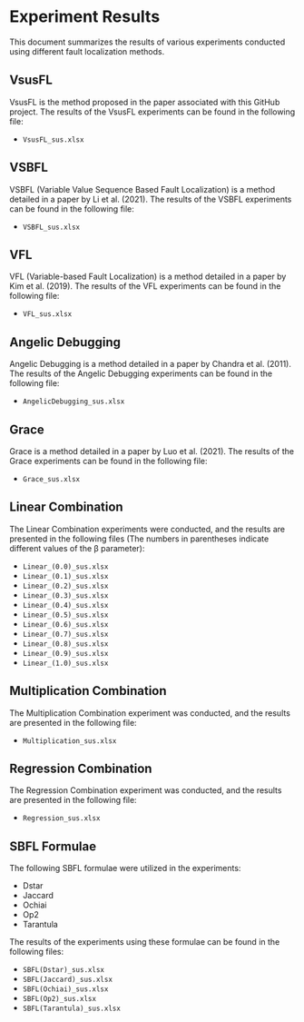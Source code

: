 # Experiment Results

This document summarizes the results of various experiments conducted using different fault localization methods.

## VsusFL

VsusFL is the method proposed in the paper associated with this GitHub project. The results of the VsusFL experiments can be found in the following file:

- `VsusFL_sus.xlsx`

## VSBFL

VSBFL (Variable Value Sequence Based Fault Localization) is a method detailed in a paper by Li et al. (2021). The results of the VSBFL experiments can be found in the following file:

- `VSBFL_sus.xlsx`

## VFL

VFL (Variable-based Fault Localization) is a method detailed in a paper by Kim et al. (2019). The results of the VFL experiments can be found in the following file:

- `VFL_sus.xlsx`

## Angelic Debugging

Angelic Debugging is a method detailed in a paper by Chandra et al. (2011). The results of the Angelic Debugging experiments can be found in the following file:

- `AngelicDebugging_sus.xlsx`

## Grace

Grace is a method detailed in a paper by Luo et al. (2021). The results of the Grace experiments can be found in the following file:

- `Grace_sus.xlsx`

## Linear Combination

The Linear Combination experiments were conducted, and the results are presented in the following files (The numbers in parentheses indicate different values of the β parameter):

- `Linear_(0.0)_sus.xlsx`
- `Linear_(0.1)_sus.xlsx`
- `Linear_(0.2)_sus.xlsx`
- `Linear_(0.3)_sus.xlsx`
- `Linear_(0.4)_sus.xlsx`
- `Linear_(0.5)_sus.xlsx`
- `Linear_(0.6)_sus.xlsx`
- `Linear_(0.7)_sus.xlsx`
- `Linear_(0.8)_sus.xlsx`
- `Linear_(0.9)_sus.xlsx`
- `Linear_(1.0)_sus.xlsx`

## Multiplication Combination

The Multiplication Combination experiment was conducted, and the results are presented in the following file:

- `Multiplication_sus.xlsx`

## Regression Combination

The Regression Combination experiment was conducted, and the results are presented in the following file:

- `Regression_sus.xlsx`

## SBFL Formulae

The following SBFL formulae were utilized in the experiments:

- Dstar
- Jaccard
- Ochiai
- Op2
- Tarantula

The results of the experiments using these formulae can be found in the following files:

- `SBFL(Dstar)_sus.xlsx`
- `SBFL(Jaccard)_sus.xlsx`
- `SBFL(Ochiai)_sus.xlsx`
- `SBFL(Op2)_sus.xlsx`
- `SBFL(Tarantula)_sus.xlsx`
